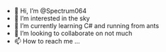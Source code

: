 - 👋 Hi, I’m @Spectrum064
- 👀 I’m interested in the sky
- 🌱 I’m currently learning C# and running from ants
- 💞️ I’m looking to collaborate on not much
- 📫 How to reach me ...

<!---
Spectrum064/Spectrum064 is a ✨ special ✨ repository because its `README.md` (this file) appears on your GitHub profile.
You can click the Preview link to take a look at your changes.
--->

